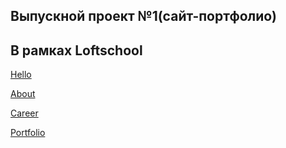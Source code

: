 <h2>Выпускной проект №1(сайт-портфолио)</h2>
<h2>В рамках Loftschool</h2>
<p><a href="https://efekta.github.io/LoftscoolVP1/hello">Hello</a></p>
<p><a href="https://efekta.github.io/LoftscoolVP1/about">About</a></p>
<p><a href="https://efekta.github.io/LoftscoolVP1/career">Career</a></p>
<p><a href="https://efekta.github.io/LoftscoolVP1/portfolio">Portfolio</a></p>

